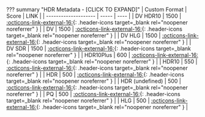 ??? summary "HDR Metadata - [CLICK TO EXPAND]"
    | Custom Format        | Score | LINK |
    | -------------------- | ----- | ---- |
    | DV HDR10             | 1500  | [:octicons-link-external-16:](/Radarr/Radarr-collection-of-custom-formats/#dv-hdr10){: .header-icons target=_blank rel="noopener noreferrer" } |
    | DV                   | 1500  | [:octicons-link-external-16:](/Radarr/Radarr-collection-of-custom-formats/#dv){: .header-icons target=_blank rel="noopener noreferrer" } |
    | DV HLG               | 1500  | [:octicons-link-external-16:](/Radarr/Radarr-collection-of-custom-formats/#dv-hlg){: .header-icons target=_blank rel="noopener noreferrer" } |
    | DV SDR               | 1500  | [:octicons-link-external-16:](/Radarr/Radarr-collection-of-custom-formats/#dv-sdr){: .header-icons target=_blank rel="noopener noreferrer" } |
    | HDR10Plus            |  600  | [:octicons-link-external-16:](/Radarr/Radarr-collection-of-custom-formats/#hdr10plus){: .header-icons target=_blank rel="noopener noreferrer" } |
    | HDR10                |  550  | [:octicons-link-external-16:](/Radarr/Radarr-collection-of-custom-formats/#hdr10){: .header-icons target=_blank rel="noopener noreferrer" } |
    | HDR                  |  500  | [:octicons-link-external-16:](/Radarr/Radarr-collection-of-custom-formats/#hdr){: .header-icons target=_blank rel="noopener noreferrer" } |
    | HDR (undefined)      |  500  | [:octicons-link-external-16:](/Radarr/Radarr-collection-of-custom-formats/#hdr-undefined){: .header-icons target=_blank rel="noopener noreferrer" } |
    | PQ                   |  500  | [:octicons-link-external-16:](/Radarr/Radarr-collection-of-custom-formats/#pq){: .header-icons target=_blank rel="noopener noreferrer" } |
    | HLG                  |  500  | [:octicons-link-external-16:](/Radarr/Radarr-collection-of-custom-formats/#hlg){: .header-icons target=_blank rel="noopener noreferrer" } |
